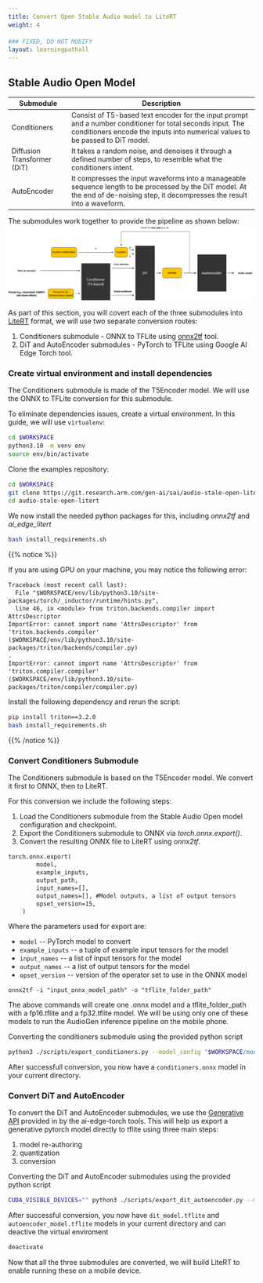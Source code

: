 ```yaml
---
title: Convert Open Stable Audio model to LiteRT
weight: 4

### FIXED, DO NOT MODIFY
layout: learningpathall
---
```


## Stable Audio Open Model

|Submodule|Description|
|------|------|
|Conditioners| Consist of T5-based text encoder for the input prompt and a number conditioner for total seconds input. The conditioners encode the inputs into numerical values to be passed to DiT model.|
|Diffusion Transformer (DiT)|It takes a random noise, and denoises it through a defined number of steps, to resemble what the conditioners intent.|
|AutoEncoder|It compresses the input waveforms into a manageable sequence length to be processed by the DiT model. At the end of de-noising step, it decompresses the result into a waveform.|

The submodules work together to provide the pipeline as shown below:
![Model structure#center](./model.png)

As part of this section, you will covert each of the three submodules into [LiteRT](https://ai.google.dev/edge/litert) format, we will use two separate conversion routes:
1. Conditioners submodule - ONNX to TFLite using [onnx2tf](https://github.com/PINTO0309/onnx2tf) tool.
2. DiT and AutoEncoder submodules - PyTorch to TFLite using Google AI Edge Torch tool.

### Create virtual environment and install dependencies

The Conditioners submodule is made of the T5Encoder model. We will use the ONNX to TFLite conversion for this submodule.

To eliminate dependencies issues, create a virtual environment. In this guide, we will use `virtualenv`:

```bash
cd $WORKSPACE
python3.10 -m venv env
source env/bin/activate
```


Clone the examples repository:

```bash
cd $WORKSPACE
git clone https://git.research.arm.com/gen-ai/sai/audio-stale-open-litert/-/tree/main/
cd audio-stale-open-litert
```

We now install the needed python packages for this, including *onnx2tf* and *ai_edge_litert*

```bash
bash install_requirements.sh
```

{{% notice %}}

If you are using GPU on your machine, you may notice the following error:
```text
Traceback (most recent call last):
  File "$WORKSPACE/env/lib/python3.10/site-packages/torch/_inductor/runtime/hints.py",
  line 46, in <module> from triton.backends.compiler import AttrsDescriptor
ImportError: cannot import name 'AttrsDescriptor' from 'triton.backends.compiler'
($WORKSPACE/env/lib/python3.10/site-packages/triton/backends/compiler.py)
.
ImportError: cannot import name 'AttrsDescriptor' from 'triton.compiler.compiler'
($WORKSPACE/env/lib/python3.10/site-packages/triton/compiler/compiler.py)
```

Install the following dependency and rerun the script:
```bash
pip install triton==3.2.0
bash install_requirements.sh
```

{{% /notice %}}

### Convert Conditioners Submodule

The Conditioners submodule is based on the T5Encoder model. We convert it first to ONNX, then to LiteRT.

For this conversion we include the following steps:
1. Load the Conditioners submodule from the Stable Audio Open model configuration and checkpoint.
2. Export the Conditioners submodule to ONNX via *torch.onnx.export()*.
3. Convert the resulting ONNX file to LiteRT using *onnx2tf*.

```text
torch.onnx.export(
        model,
        example_inputs,
        output_path,
        input_names=[],
        output_names=[], #Model outputs, a list of output tensors
        opset_version=15,
    )
```
Where the parameters used for export are:
* `model` -- PyTorch model to convert
* `example_inputs` -- a tuple of example input tensors for the model
* `input_names` -- a list of input tensors for the model
* `output_names` -- a list of output tensors for the model
* `opset_version` -- version of the operator set to use in the ONNX model

```text
onnx2tf -i "input_onnx_model_path" -o "tflite_folder_path"
```

The above commands will create one .onnx model and a tflite_folder_path with a fp16.tflite and a fp32.tflite model. We will be using only one of these models to run the AudioGen inference pipeline on the mobile phone.

Converting the conditioners submodule using the provided python script
```bash
python3 ./scripts/export_conditioners.py --model_config "$WORKSPACE/model_config.json" --ckpt_path "$WORKSPACE/model.ckpt"
```

After successfull conversion, you now have a `conditioners.onnx` model in your current directory.

### Convert DiT and AutoEncoder

To convert the DiT and AutoEncoder submodules, we use the [Generative API](https://github.com/google-ai-edge/ai-edge-torch/tree/main/ai_edge_torch/generative/) provided in by the ai-edge-torch tools. This will help us export a generative pytorch model directly to tflite using three main steps:

1. model re-authoring
2. quantization
3. conversion

Converting the DiT and AutoEncoder submodules using the provided python script
```bash
CUDA_VISIBLE_DEVICES="" python3 ./scripts/export_dit_autoencoder.py --model_config "$WORKSPACE/model_config.json" --ckpt_path "$WORKSPACE/model.ckpt"
```

After successful conversion, you now have `dit_model.tflite` and `autoencoder_model.tflite` models in your current directory and can deactive the virtual enviroment

```bash
deactivate
```

Now that all the three submodules are converted, we will build LiteRT to enable running these on a mobile device.










